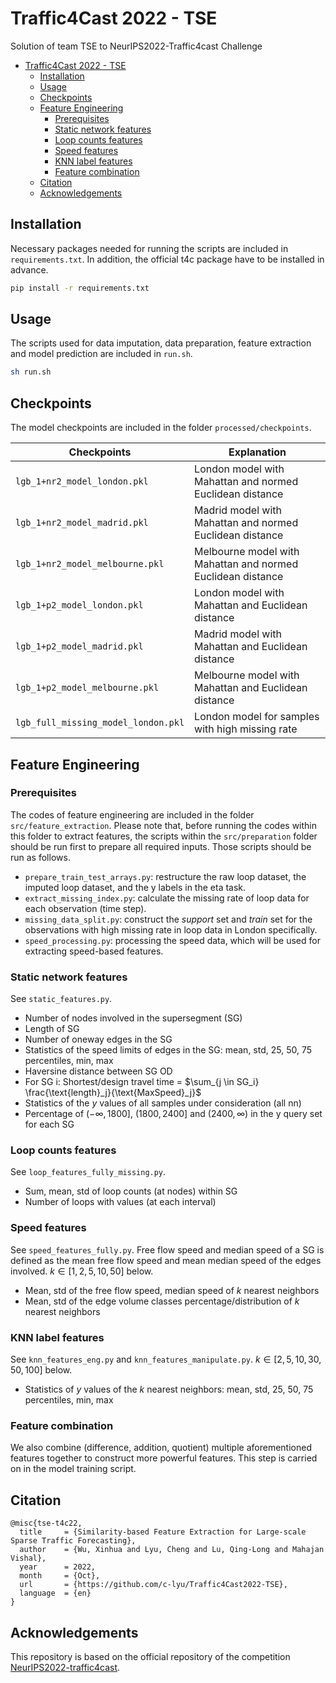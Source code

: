 # Traffic4Cast 2022 - TSE
Solution of team TSE to NeurIPS2022-Traffic4cast Challenge

- [Traffic4Cast 2022 - TSE](#traffic4cast-2022---tse)
  - [Installation](#installation)
  - [Usage](#usage)
  - [Checkpoints](#checkpoints)
  - [Feature Engineering](#feature-engineering)
    - [Prerequisites](#prerequisites)
    - [Static network features](#static-network-features)
    - [Loop counts features](#loop-counts-features)
    - [Speed features](#speed-features)
    - [KNN label features](#knn-label-features)
    - [Feature combination](#feature-combination)
  - [Citation](#citation)
  - [Acknowledgements](#acknowledgements)


## Installation

Necessary packages needed for running the scripts are included in `requirements.txt`.
In addition, the official t4c package have to be installed in advance.

```bash
pip install -r requirements.txt
```

## Usage

The scripts used for data imputation, data preparation, feature extraction and model prediction are included in `run.sh`.

```bash
sh run.sh
```

## Checkpoints

The model checkpoints are included in the folder `processed/checkpoints`.

| Checkpoints                       | Explanation                                                 |
|-----------------------------------|-------------------------------------------------------------|
| `lgb_1+nr2_model_london.pkl`        | London model with Mahattan and normed Euclidean distance    |
| `lgb_1+nr2_model_madrid.pkl`        | Madrid model with Mahattan and normed Euclidean distance    |
| `lgb_1+nr2_model_melbourne.pkl`     | Melbourne model with Mahattan and normed Euclidean distance |
| `lgb_1+p2_model_london.pkl`         | London model with Mahattan and Euclidean distance           |
| `lgb_1+p2_model_madrid.pkl`         | Madrid model with Mahattan and Euclidean distance           |
| `lgb_1+p2_model_melbourne.pkl`      | Melbourne model with Mahattan and Euclidean distance        |
| `lgb_full_missing_model_london.pkl` | London model for samples with high missing rate             |

## Feature Engineering

### Prerequisites
The codes of feature engineering are included in the folder `src/feature_extraction`.
Please note that, before running the codes within this folder to extract features, the scripts within the `src/preparation` folder should be run first to prepare all required inputs. Those scripts should be run as follows.

- `prepare_train_test_arrays.py`: restructure the raw loop dataset, the imputed loop dataset, and the y labels in the eta task.
- `extract_missing_index.py`: calculate the missing rate of loop data for each observation (time step).
- `missing_data_split.py`: construct the *support* set and *train* set for the observations with high missing rate in loop data in London specifically.
- `speed_processing.py`: processing the speed data, which will be used for extracting speed-based features.

### Static network features

See `static_features.py`.

- Number of nodes involved in the supersegment (SG)
- Length of SG
- Number of oneway edges in the SG
- Statistics of the speed limits of edges in the SG: mean, std, 25, 50, 75 percentiles, min, max
- Haversine distance between SG OD
- For SG i: Shortest/design travel time = $\sum_{j \in SG_i} \frac{\text{length}_j}{\text{MaxSpeed}_j}$
- Statistics of the $y$ values of all samples under consideration (all nn)
- Percentage of $(- \infty, 1800]$, $(1800, 2400]$ and $(2400, \infty)$ in the y query set for each SG

### Loop counts features

See `loop_features_fully_missing.py`.

- Sum, mean, std of loop counts (at nodes) within SG
- Number of loops with values (at each interval)

### Speed features

See `speed_features_fully.py`. Free flow speed and median speed of a SG is defined as the mean free flow speed and mean median speed of the edges involved. $k \in [1,2,5,10,50]$ below.

- Mean, std of the free flow speed, median speed of $k$ nearest neighbors
- Mean, std of the edge volume classes percentage/distribution of $k$ nearest neighbors

### KNN label features

See `knn_features_eng.py` and `knn_features_manipulate.py`. $k \in [2,5,10,30,50,100]$ below.

- Statistics of $y$ values of the $k$ nearest neighbors: mean, std, 25, 50, 75 percentiles, min, max

### Feature combination
We also combine (difference, addition, quotient) multiple aforementioned features together to construct more powerful features. This step is carried on in the model training script.


## Citation

```
@misc{tse-t4c22,
  title     = {Similarity-based Feature Extraction for Large-scale Sparse Traffic Forecasting},
  author    = {Wu, Xinhua and Lyu, Cheng and Lu, Qing-Long and Mahajan Vishal},
  year      = 2022,
  month     = {Oct},
  url       = {https://github.com/c-lyu/Traffic4Cast2022-TSE},
  language  = {en}
}
```

## Acknowledgements

This repository is based on the official repository of the competition [NeurIPS2022-traffic4cast](https://github.com/iarai/NeurIPS2022-traffic4cast).
